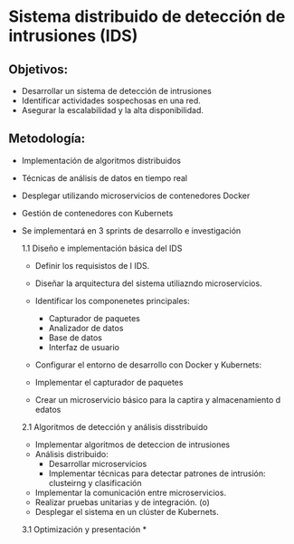 # Sistema distribuido de detección de intrusiones (IDS)

## Objetivos:
- Desarrollar  un sistema de detección de intrusiones
- Identificar actividades sospechosas en una red.
- Asegurar la escalabilidad y la alta disponibilidad.
## Metodología:
- Implementación de algoritmos distribuidos
- Técnicas de análisis de datos en tiempo real
- Desplegar utilizando microservicios de contenedores Docker
- Gestión de contenedores con Kubernets
- Se implementará en 3 sprints de desarrollo e investigación
  
  1.1 Diseño e implementación básica del IDS
     
    * Definir los requisistos de l IDS.
    * Diseñar la arquitectura del sistema utiliazndo microservicios.
    * Identificar los componenetes principales:
      * Capturador de paquetes
      * Analizador de datos
      * Base de datos
      * Interfaz de usuario
     
    * Configurar el entorno de desarrollo con Docker y Kubernets:
    * Implementar el capturador de paquetes
    * Crear un microservicio básico para la captira y almacenamiento d edatos
        
  2.1 Algoritmos de detección y análisis disstribuido
 
    * Implementar algoritmos de deteccion de intrusiones
    * Análisis distribuido:
      * Desarrollar microservicios
      * Implementar técnicas para detectar patrones de intrusión: clusteirng y clasificación
    * Implementar la comunicación entre microservicios.
    * Realizar pruebas unitarias y de integración. (o)
    * Desplegar el sistema en un clúster de Kubernets.
  
  3.1 Optimización y presentación
      * 
